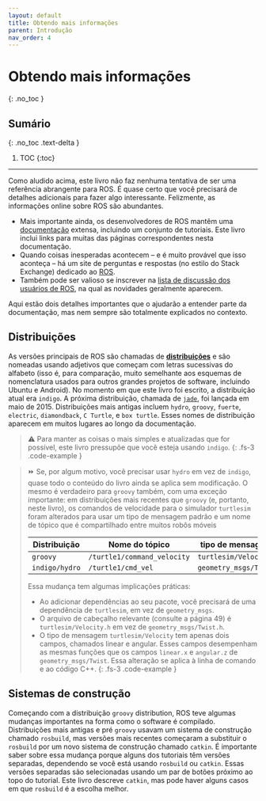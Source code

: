 ```yaml
---
layout: default
title: Obtendo mais informações
parent: Introdução
nav_order: 4
---
```


# Obtendo mais informações
{: .no_toc }


## Sumário
{: .no_toc .text-delta }

1. TOC
{:toc}
---
Como aludido acima, este livro não faz nenhuma tentativa de ser uma referência abrangente para ROS. É quase certo que você precisará de detalhes adicionais para fazer algo interessante. Felizmente, as informações online sobre ROS são abundantes.

- Mais importante ainda, os desenvolvedores de ROS mantêm uma [documentação](http://wiki.ros.org/) extensa, incluindo um conjunto de tutoriais. Este livro inclui links para muitas das páginas correspondentes nesta documentação. 
- Quando coisas inesperadas acontecem – e é muito provável que isso aconteça – há um site de perguntas e respostas (no estilo do Stack Exchange) dedicado ao [ROS](http://answers.ros.org/).
- Também pode ser valioso se inscrever na [lista de discussão dos usuários de ROS](http://lists.ros.org/mailman/listinfo/ros-users), na qual as novidades geralmente aparecem.

Aqui estão dois detalhes importantes que o ajudarão a entender parte da documentação, mas nem sempre são totalmente explicados no contexto.

## Distribuições

As versões principais de ROS são chamadas de [**distribuições**](http://wiki.ros.org/Distributions) e são nomeadas usando adjetivos que começam com letras sucessivas do alfabeto (isso é, para comparação, muito semelhante aos esquemas de nomenclatura usados para outros grandes projetos de software, incluindo Ubuntu e Android). No momento em que este livro foi escrito, a distribuição atual era `indigo`. A próxima distribuição, chamada de [`jade`](http://wiki.ros.org/jade), foi lançada em maio de 2015. Distribuições mais antigas incluem `hydro`, `groovy`, `fuerte`, `electric`, `diamondback`, `C Turtle`, e `box turtle`. Esses nomes de distribuição aparecem em muitos lugares ao longo da documentação.

> ⚠️ Para manter as coisas o mais simples e atualizadas que for possível, este livro pressupõe que você esteja usando `indigo`.
{: .fs-3 .code-example }

> ⏩  Se, por algum motivo, você precisar usar `hydro` em vez de `indigo`, quase todo o conteúdo do livro ainda se aplica sem modificação. O mesmo é verdadeiro para `groovy` também, com uma exceção importante: em distribuições mais recentes que `groovy` (e, portanto, neste livro), os comandos de velocidade para o simulador `turtlesim` foram alterados para usar um tipo de mensagem padrão e um nome de tópico que é compartilhado entre muitos robôs móveis
>
> | Distribuição  | Nome do tópico    | tipo de mensagem  |
> | ------------- | ----------------- | ----------------- |
> | `groovy` | `/turtle1/command_velocity`  | `turtlesim/Velocity` |
> | `indigo/hydro`  | `/turtle1/cmd_vel` | `geometry_msgs/Twist`  |
>
> Essa mudança tem algumas implicações práticas:
> - Ao adicionar dependências ao seu pacote, você precisará de uma dependência de `turtlesim`, em vez de `geometry_msgs`.
> - O arquivo de cabeçalho relevante (consulte a página 49) é `turtlesim/Velocity.h`  em vez de `geometry_msgs/Twist.h`.
> - O tipo de mensagem `turtlesim/Velocity` tem apenas dois campos, chamados linear e angular. Esses campos desempenham as mesmas funções que os campos `linear.x` e `angular.z` de `geometry_msgs/Twist`. Essa alteração se aplica à linha de comando e ao código C++.
{: .fs-3 .code-example }

## Sistemas de construção 

Começando com a distribuição `groovy` distribution, ROS teve algumas mudanças importantes na forma como o software é compilado. Distribuições mais antigas e pré `groovy`  usavam um sistema de construção chamado `rosbuild`,  mas versões mais recentes começaram a substituir o `rosbuild` por um novo sistema de construção chamado `catkin`. É importante saber sobre essa mudança porque alguns dos tutoriais têm versões separadas, dependendo se você está usando `rosbuild` ou `catkin`. Essas versões separadas são selecionadas usando um par de botões próximo ao topo do tutorial. Este livro descreve `catkin`, mas pode haver alguns casos em que `rosbuild` é a escolha melhor.

